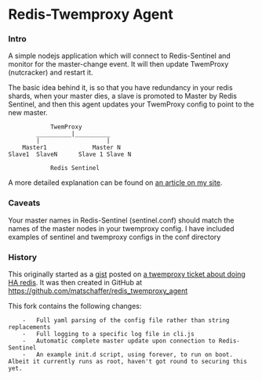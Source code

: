 # Redis-Twemproxy Agent

### Intro
A simple nodejs application which will connect to Redis-Sentinel and monitor for the master-change event.
It will then update TwemProxy (nutcracker) and restart it.

The basic idea behind it, is so that you have redundancy in your redis shards, when your master dies, a slave is promoted to Master by Redis Sentinel, and then this agent updates your TwemProxy config to point to the new master.

```
			TwemProxy
		__________|__________
		|					|
	Master1				Master N
Slave1 	SlaveN		Slave 1	Slave N
		
			Redis Sentinel
```

A more detailed explanation can be found on [an article on my site](http://www.jambr.co.uk/Article/redis-twemproxy-agent). 

### Caveats
Your master names in Redis-Sentinel (sentinel.conf) should match the names of the master nodes in your twemproxy config.
I have included examples of sentinel and twemproxy configs in the conf directory

### History
This originally started as a [gist](https://gist.github.com/eveiga/5039007) posted on [a twemproxy ticket about doing HA redis](https://github.com/twitter/twemproxy/issues/67).
It was then created in GitHub at https://github.com/matschaffer/redis_twemproxy_agent

This fork contains the following changes:
```
	-	Full yaml parsing of the config file rather than string replacements
	-	Full logging to a specific log file in cli.js
	-	Automatic complete master update upon connection to Redis-Sentinel
	-	An example init.d script, using forever, to run on boot.  Albeit it currently runs as root, haven't got round to securing this yet.
```
